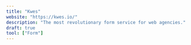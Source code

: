 ```yaml
---
title: "Kwes"
website: "https://kwes.io/"
description: "The most revolutionary form service for web agencies."
draft: true
tool: ["Form"]
---
```

